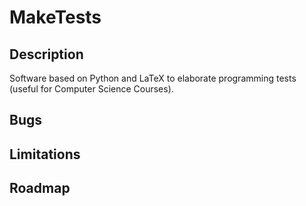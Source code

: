 # MakeTests

## Description

Software based on Python and LaTeX to elaborate programming tests (useful for Computer Science Courses).

## Bugs

## Limitations

## Roadmap
